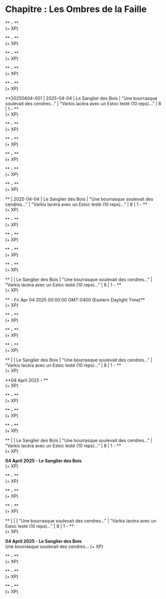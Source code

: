 # Chapitre  : Les Ombres de la Faille  

** - **  
  (+ XP)  

** - **  
  (+ XP)  

** - **  
  (+ XP)  

** - **  
  (+ XP)  

** - **  
  (+ XP)  

**20250404-001 | 2025-04-04 | Le Sanglier des Bois | "Une bourrasque soulevait des cendres..." | "Varkis lacéra avec un Estoc lesté (10 reps)..." | 8 | 1 - **  
  (+ XP)  

** - **  
  (+ XP)  

** - **  
  (+ XP)  

** - **  
  (+ XP)  

** - **  
  (+ XP)  

** - **  
  (+ XP)  

** | 2025-04-04 | Le Sanglier des Bois | "Une bourrasque soulevait des cendres..." | "Varkis lacéra avec un Estoc lesté (10 reps)..." | 8 | 1 - **  
  (+ XP)  

** - **  
  (+ XP)  

** - **  
  (+ XP)  

** - **  
  (+ XP)  

** - **  
  (+ XP)  

** |  | Le Sanglier des Bois | "Une bourrasque soulevait des cendres..." | "Varkis lacéra avec un Estoc lesté (10 reps)..." | 8 | 1 - **  
  (+ XP)  

** - Fri Apr 04 2025 00:00:00 GMT-0400 (Eastern Daylight Time)**  
  (+ XP)  

** - **  
  (+ XP)  

** - **  
  (+ XP)  

** - **  
  (+ XP)  

** |  | Le Sanglier des Bois | "Une bourrasque soulevait des cendres..." | "Varkis lacéra avec un Estoc lesté (10 reps)..." | 8 | 1 - **  
  (+ XP)  

**04 April 2025 - **  
  (+ XP)  

** - **  
  (+ XP)  

** - **  
  (+ XP)  

** - **  
  (+ XP)  

** |  | Le Sanglier des Bois | "Une bourrasque soulevait des cendres..." | "Varkis lacéra avec un Estoc lesté (10 reps)..." | 8 | 1 - **  
  (+ XP)  

**04 April 2025 - Le Sanglier des Bois**  
  (+ XP)  

** - **  
  (+ XP)  

** - **  
  (+ XP)  

** - **  
  (+ XP)  

** |  |  | "Une bourrasque soulevait des cendres..." | "Varkis lacéra avec un Estoc lesté (10 reps)..." | 8 | 1 - **  
  (+ XP)  

**04 April 2025 - Le Sanglier des Bois**  
Une bourrasque soulevait des cendres...  (+ XP)  

** - **  
  (+ XP)  

** - **  
  (+ XP)  

** - **  
  (+ XP)  

